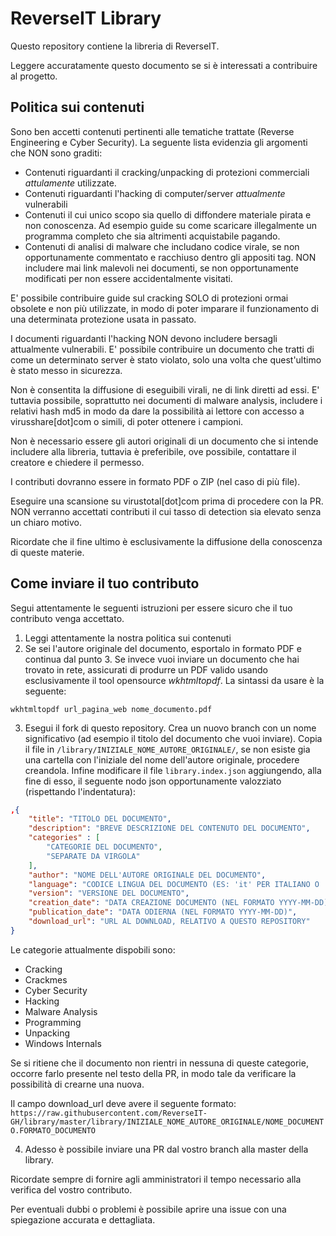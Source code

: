 # ReverseIT Library
Questo repository contiene la libreria di ReverseIT.

Leggere accuratamente questo documento se si è interessati a contribuire al progetto.

## Politica sui contenuti

Sono ben accetti contenuti pertinenti alle tematiche trattate (Reverse Engineering e Cyber Security). La seguente lista evidenzia gli argomenti che NON sono graditi:

* Contenuti riguardanti il cracking/unpacking di protezioni commerciali *attulamente* utilizzate.
* Contenuti riguardanti l'hacking di computer/server *attualmente* vulnerabili
* Contenuti il cui unico scopo sia quello di diffondere materiale pirata e non conoscenza. Ad esempio guide su come scaricare illegalmente un programma completo che sia altrimenti acquistabile pagando.
* Contenuti di analisi di malware che includano codice virale, se non opportunamente commentato e racchiuso dentro gli appositi tag. NON includere mai link malevoli nei documenti, se non opportunamente modificati per non essere accidentalmente visitati.

E' possibile contribuire guide sul cracking SOLO di protezioni ormai obsolete e non più utilizzate, in modo di poter imparare il funzionamento di una determinata protezione usata in passato.

I documenti riguardanti l'hacking NON devono includere bersagli attualmente vulnerabili. E' possibile contribuire un documento che tratti di come un determinato server è stato violato, solo una volta che quest'ultimo è stato messo in sicurezza.

Non è consentita la diffusione di eseguibili virali, ne di link diretti ad essi. E' tuttavia possibile, soprattutto nei documenti di malware analysis, includere i relativi hash md5 in modo da dare la possibilità ai lettore con accesso a virusshare[dot]com o simili, di poter ottenere i campioni.

Non è necessario essere gli autori originali di un documento che si intende includere alla libreria, tuttavia è preferibile, ove possibile, contattare il creatore e chiedere il permesso.

I contributi dovranno essere in formato PDF o ZIP (nel caso di più file).

Eseguire una scansione su virustotal[dot]com prima di procedere con la PR. NON verranno accettati contributi il cui tasso di detection sia elevato senza un chiaro motivo.

Ricordate che il fine ultimo è esclusivamente la diffusione della conoscenza di queste materie.


## Come inviare il tuo contributo

Segui attentamente le seguenti istruzioni per essere sicuro che il tuo contributo venga accettato.

1) Leggi attentamente la nostra politica sui contenuti
2) Se sei l'autore originale del documento, esportalo in formato PDF e continua dal punto 3. Se invece vuoi inviare un documento che hai trovato in rete, assicurati di produrre un PDF valido usando esclusivamente il tool opensource *wkhtmltopdf*. La sintassi da usare è la seguente:

`wkhtmltopdf url_pagina_web nome_documento.pdf`

3) Esegui il fork di questo repository. Crea un nuovo branch con un nome significativo (ad esempio il titolo del documento che vuoi inviare). Copia il file in `/library/INIZIALE_NOME_AUTORE_ORIGINALE/`, se non esiste gia una cartella con l'iniziale del nome dell'autore originale, procedere creandola. Infine modificare il file `library.index.json` aggiungendo, alla fine di esso, il seguente nodo json opportunamente valozziato (rispettando l'indentatura):

```json
,{
    "title": "TITOLO DEL DOCUMENTO",
    "description": "BREVE DESCRIZIONE DEL CONTENUTO DEL DOCUMENTO",
    "categories" : [
        "CATEGORIE DEL DOCUMENTO",
        "SEPARATE DA VIRGOLA"
    ],
    "author": "NOME DELL'AUTORE ORIGINALE DEL DOCUMENTO",
    "language": "CODICE LINGUA DEL DOCUMENTO (ES: 'it' PER ITALIANO O 'en' PER INGLESE)",
    "version": "VERSIONE DEL DOCUMENTO",
    "creation_date": "DATA CREAZIONE DOCUMENTO (NEL FORMATO YYYY-MM-DD)",
    "publication_date": "DATA ODIERNA (NEL FORMATO YYYY-MM-DD)",
    "download_url": "URL AL DOWNLOAD, RELATIVO A QUESTO REPOSITORY"
}
```

Le categorie attualmente dispobili sono:
* Cracking
* Crackmes
* Cyber Security
* Hacking
* Malware Analysis
* Programming
* Unpacking
* Windows Internals

Se si ritiene che il documento non rientri in nessuna di queste categorie, occorre farlo presente nel testo della PR, in modo tale da verificare la possibilità di crearne una nuova.

Il campo download_url deve avere il seguente formato:
`https://raw.githubusercontent.com/ReverseIT-GH/library/master/library/INIZIALE_NOME_AUTORE_ORIGINALE/NOME_DOCUMENTO.FORMATO_DOCUMENTO`

4) Adesso è possibile inviare una PR dal vostro branch alla master della library.

Ricordate sempre di fornire agli amministratori il tempo necessario alla verifica del vostro contributo.

Per eventuali dubbi o problemi è possibile aprire una issue con una spiegazione accurata e dettagliata.